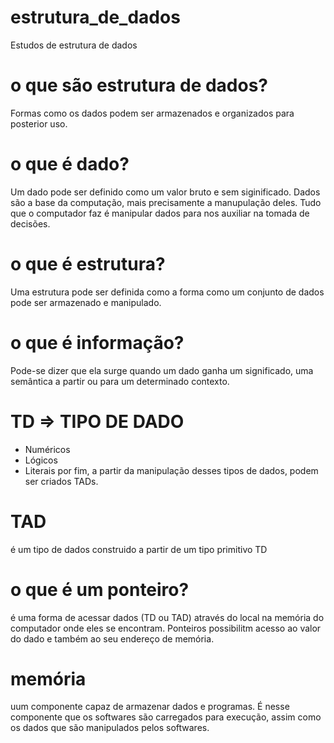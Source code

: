# estrutura_de_dados
Estudos de estrutura de dados

# o que são estrutura de dados?
Formas como os dados podem ser armazenados e organizados para posterior uso.

# o que é dado?
Um dado pode ser definido como um valor bruto e sem siginificado.
Dados são a base da computação, mais precisamente a manupulação deles. Tudo que o computador faz é manipular dados para nos auxiliar na tomada de decisões.

# o que é estrutura?
Uma estrutura pode ser definida como a forma como um conjunto de dados pode ser armazenado e manipulado.

# o que é informação?
Pode-se dizer que ela surge quando um dado ganha um significado, uma semântica a partir ou para um determinado contexto.

# TD => TIPO DE DADO
- Numéricos
- Lógicos
- Literais
por fim, a partir da manipulação desses tipos de dados, podem ser criados TADs.

# TAD 
é um tipo de dados construido a partir de um tipo primitivo TD


# o que é um ponteiro?
é uma forma de acessar dados (TD ou TAD) através do local
na memória do computador onde eles se encontram. Ponteiros possibilitm acesso ao valor do dado e também ao seu endereço de memória.

# memória
uum componente capaz de armazenar dados e programas. É nesse componente que os
softwares são carregados para execução, assim como os dados que são manipulados pelos
softwares.